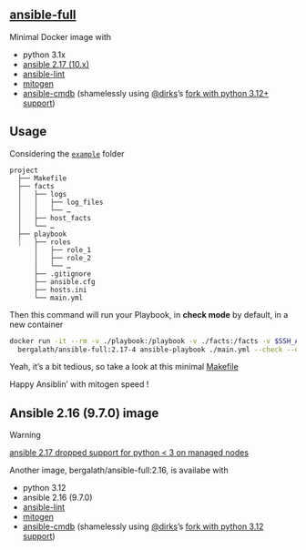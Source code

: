 ## [ansible-full](https://hub.docker.com/r/bergalath/ansible-full)

Minimal Docker image with

- python 3.1x
- [ansible 2.17 (10.x)](https://docs.ansible.com/ansible/latest/)
- [ansible-lint](https://ansible.readthedocs.io/projects/lint/)
- [mitogen](https://mitogen.networkgenomics.com/ansible_detailed.html)
- [ansible-cmdb](https://github.com/fboender/ansible-cmdb) (shamelessly using [@dirks](https://github.com/dirks)’s [fork with python 3.12+ support](https://github.com/dirks/ansible-cmdb/tree/replace-imp))

## Usage

Considering the [`example`](example) folder

```
project
  ├── Makefile
  ├── facts
  │   ├── logs
  │   │   ├── log_files
  │   │   └── …
  │   ├── host_facts
  │   └── …
  ├── playbook
  ┊   ├── roles
      │   ├── role_1
      │   ├── role_2
      │   └── …
      ├── .gitignore
      ├── ansible.cfg
      ├── hosts.ini
      └── main.yml
```

Then this command will run your Playbook, in **check mode** by default, in a new container

```bash
docker run -it --rm -v ./playbook:/playbook -v ./facts:/facts -v $SSH_AUTH_SOCK:/run/ssh-agent \
  bergalath/ansible-full:2.17-4 ansible-playbook ./main.yml --check --diff
```

Yeah, it’s a bit tedious, so take a look at this minimal [Makefile](example/Makefile)

Happy Ansiblin’ with mitogen speed !

## Ansible 2.16 (9.7.0) image

> [!WARNING]
> [ansible 2.17 dropped support for python < 3 on managed nodes](https://docs.ansible.com/ansible/latest/reference_appendices/release_and_maintenance.html#ansible-core-support-matrix)

Another image, bergalath/ansible-full:2.16, is availabe with

- python 3.12
- ansible 2.16 (9.7.0)
- [ansible-lint](https://ansible.readthedocs.io/projects/lint/)
- [mitogen](https://mitogen.networkgenomics.com/ansible_detailed.html)
- [ansible-cmdb](https://github.com/fboender/ansible-cmdb) (shamelessly using [@dirks](https://github.com/dirks)’s [fork with python 3.12 support](https://github.com/dirks/ansible-cmdb/tree/replace-imp))
